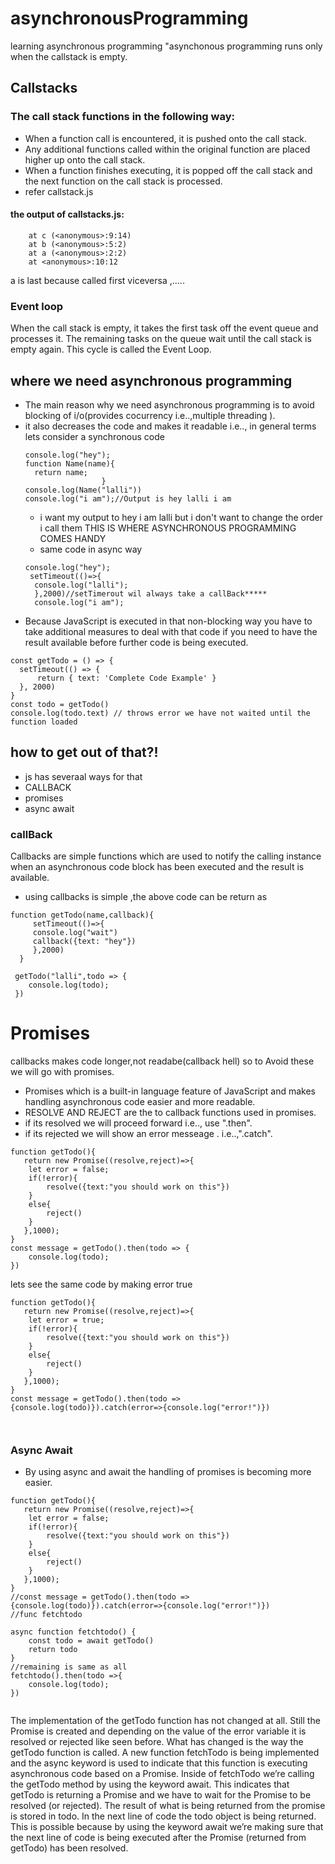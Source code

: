 # asynchronousProgramming
learning asynchronous programming
"asynchonous programming runs only when the callstack is empty.
## Callstacks
### The call stack functions in the following way:

- When a function call is encountered, it is pushed onto the call stack.
- Any additional functions called within the original function are placed higher up onto the call stack.
- When a function finishes executing, it is popped off the call stack and the next function on the call stack is processed.
- refer callstack.js
#### the output of callstacks.js:
``` Error
    at c (<anonymous>:9:14)
    at b (<anonymous>:5:2)
    at a (<anonymous>:2:2)
    at <anonymous>:10:12 
 ```
 a is last because called first viceversa ,.....
 ### Event loop
 When the call stack is empty, it takes the first task off the event queue and processes it. The remaining tasks on the queue wait until the call stack is empty again. This cycle is called the Event Loop.


## where we need asynchronous programming
 - The main reason why we need asynchronous programming is to avoid blocking of i/o(provides cocurrency i.e..,multiple threading ).
 - it also decreases the code and makes it readable
      i.e.., in general terms lets consider a synchronous code 
      ```
     console.log("hey");
    function Name(name){
    	return name;
                       }
   console.log(Name("lalli"))
    console.log("i am");//Output is hey lalli i am
    ```
   - i want my output to hey i am lalli but i don't want to change the order i call them THIS IS WHERE ASYNCHRONOUS PROGRAMMING COMES HANDY
   - same code in async way
   ```
   console.log("hey");
    setTimeout(()=>{
     console.log("lalli");
     },2000)//setTimerout wil always take a callBack*****
     console.log("i am");
   ```
  - Because JavaScript is executed in that non-blocking way you have to take additional measures to deal with that code if you need to have the result available before further code is being executed.  
  ```
  const getTodo = () => {
    setTimeout(() => {
        return { text: 'Complete Code Example' }
    }, 2000)
}
const todo = getTodo()
console.log(todo.text) // throws error we have not waited until the function loaded 
```
## how to get out of that?!
- js has severaal ways for that
- CALLBACK
- promises
- async await
### callBack
Callbacks are simple functions which are used to notify the calling instance when an asynchronous code block has been executed and the result is available.
- using callbacks is simple ,the above code can be return as 
``` 
function getTodo(name,callback){
     setTimeout(()=>{
     console.log("wait")
     callback({text: "hey"})
     },2000)
  }
  
 getTodo("lalli",todo => {
 	console.log(todo);
 })
```

# Promises
callbacks makes code longer,not readabe(callback hell) so to Avoid these we will go with promises.
- Promises which is a built-in language feature of JavaScript and makes handling asynchronous code easier and more readable.
- RESOLVE AND REJECT are the to callback functions used in promises.
- if its resolved we will proceed forward i.e.., use ".then".
- if its rejected we will show an error messeage . i.e..,".catch".

```
function getTodo(){
   return new Promise((resolve,reject)=>{
   	let error = false;
   	if(!error){
   		resolve({text:"you should work on this"})
   	}
   	else{
   		reject()
   	}
   },1000);
}
const message = getTodo().then(todo => {
	console.log(todo);
})
```
lets see the same code by making error true
```
function getTodo(){
   return new Promise((resolve,reject)=>{
   	let error = true;
   	if(!error){
   		resolve({text:"you should work on this"})
   	}
   	else{
   		reject()
   	}
   },1000);
}
const message = getTodo().then(todo => {console.log(todo)}).catch(error=>{console.log("error!")})
           
           
```
### Async Await
- By using async and await the handling of promises is becoming more easier.
```
function getTodo(){
   return new Promise((resolve,reject)=>{
   	let error = false;
   	if(!error){
   		resolve({text:"you should work on this"})
   	}
   	else{
   		reject()
   	}
   },1000);
}
//const message = getTodo().then(todo => {console.log(todo)}).catch(error=>{console.log("error!")})
//func fetchtodo

async function fetchtodo() {
	const todo = await getTodo()
	return todo
}
//remaining is same as all
fetchtodo().then(todo =>{
	console.log(todo);
})


```

The implementation of the getTodo function has not changed at all. Still the Promise is created and depending on the value of the error variable it is resolved or rejected like seen before.
What has changed is the way the getTodo function is called. A new function fetchTodo is being implemented and the async keyword is used to indicate that this function is executing asynchronous code based on a Promise.
Inside of fetchTodo we’re calling the getTodo method by using the keyword await. This indicates that getTodo is returning a Promise and we have to wait for the Promise to be resolved (or rejected). The result of what is being returned from the promise is stored in todo. In the next line of code the todo object is being returned. This is possible because by using the keyword await we’re making sure that the next line of code is being executed after the Promise (returned from getTodo) has been resolved.
  
  

    
 
